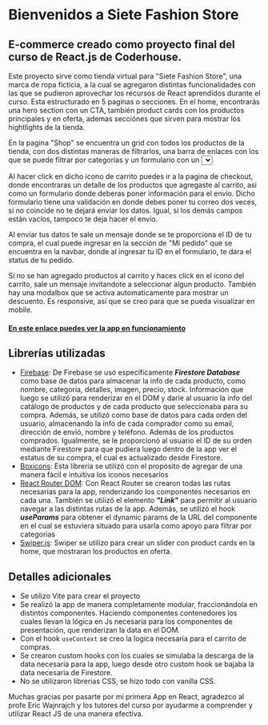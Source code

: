 # Bienvenidos a Siete Fashion Store

## E-commerce creado como proyecto final del curso de React.js de Coderhouse. 

Este proyecto sirve como tienda virtual para "Siete Fashion Store", una marca de ropa ficticia, a la cual se agregaron distintas funcionalidades con las que se pudieron aprovechar los recursos de React aprendidos durante el curso. Esta estructurado en 5 paginas o secciones. En el home, encontrarás una hero section con un CTA, también product cards con los productos principales y en oferta, ademas secciónes que sirven para mostrar los hightlights de la tienda. 

En la pagina "Shop" se encuentra un grid con todos los productos de la tienda, con dos distintas maneras de filtrarlos, una barra de enlaces con los que se puede filtrar por categorias y un formulario con un <select> para filtrarlos por precio y oferta. Al hacer click en cualquier product card puedes ir al detalle del producto en donde puedes ver su foto, titulo, precio, descripción, así como un contador para seleccionar la cantidad. Desde dicha pagina de detalle se puede agregar el producto al carrito de comprar, actualizandose el icono del carrito en la parte superior derecha con la cantidad de productos que agregaste.
 
  Al hacer click en dicho icono de carrito puedes ir a la pagina de checkout, donde encontraras un detalle de los productos que agregaste al carrito, asi como un formulario donde deberas poner información para el envio. Dicho formulario tiene una validación en donde debes poner tu correo dos veces, si no coincide no te dejará enviar los datos. Igual, si los demás campos están vacíos, tampoco te deja hacer el envío.
  
Al enviar tus datos te sale un mensaje donde se te proporciona el ID de tu compra, el cual puede ingresar en la sección de "Mi pedido" que se encuentra en la navbar, donde al ingresar tu ID en el formulario, te dara el status de tu pedido. 
  
Si no se han agregado productos al carrito y haces click en el icono del carrito, sale un mensaje invitandote a seleccionar algun producto. También hay una modalbox que se activa automaticamente para mostrar un descuento. Es responsive, así que se creo para que se pueda visualizar en mobile. 
  
  
  
  
  
#### [En este enlace puedes ver la app en funcionamiento](https://daniel-osuna-45060.netlify.app/)

## Librerías utilizadas

- [Firebase](https://firebase.google.com/): De Firebase se usó específicamente _**Firestore Database**_ como base de datos para almacenar la info de cada producto, como nombre, categoría, detalles, imagen, precio, stock. Información que luego se utilizó para renderizar en el DOM y darle al usuario la info del catálogo de productos y de cada producto que seleccionaba para su compra. Además, se utilizó como base de datos para cada orden del usuario, almacenando la info de cada comprador como su email, dirección de envió, nombre y teléfono. Además de los productos comprados. Igualmente, se le proporcionó al usuario el ID de su orden mediante Firestore para que pudiera luego dentro de la app ver el estatus de su compra, el cual es actualizado desde Firestore.
- [Boxicons](https://boxicons.com/): Esta librería se utilizó con el propósito de agregar de una manera fácil e intuitiva los iconos necesarios
- [React Router DOM](https://reactrouter.com/en/main): Con React Router se crearon todas las rutas necesarias para la app, renderizando los componentes necesarios en cada una. También se utilizó el elemento _**"Link"**_ para permitir al usuario navegar a las distintas rutas de la app. Además, se utilizó el hook **_useParams_** para obtener el dynamic params de la URL del componente en el cual se estuviera situado para usarla como apoyo para filtrar por categorías
- [Swiper.js](https://swiperjs.com/): Swiper se utilizo para crear un slider con product cards en la home, que mostraran los productos en oferta.


## Detalles adicionales
- Se utilizo Vite para crear el proyecto
- Se realizó la app de manera completamente modular, fraccionándola en distintos componentes. Haciendo componentes contenedores los cuales llevan la lógica en Js necesaria para los componentes de presentación, que renderizan la data en el DOM.
- Con el hook `useContext` se creo la logica necesaria para el carrito de compras.
- Se crearon custom hooks con los cuales se simulaba la descarga de la data necesaria para la app, luego desde otro custom hook se bajaba la data necesaria de Firestore. 
- No se utilizaron librerias CSS, se hizo todo con vanilla CSS.

Muchas gracias por pasarte por mi primera App en React, agradezco al profe Eric Wajnrajch y los tutores del curso por ayudarme a comprender y utilizar React JS de una manera efectiva.
